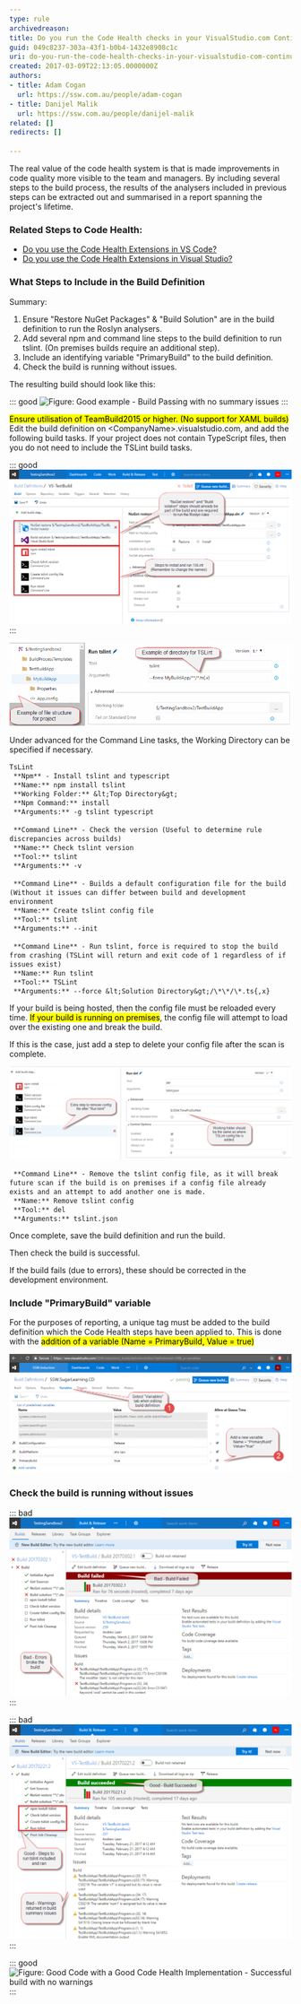 ```yaml
---
type: rule
archivedreason: 
title: Do you run the Code Health checks in your VisualStudio.com Continuous Integration Build?
guid: 049c8237-303a-43f1-b0b4-1432e8908c1c
uri: do-you-run-the-code-health-checks-in-your-visualstudio-com-continuous-integration-build
created: 2017-03-09T22:13:05.0000000Z
authors:
- title: Adam Cogan
  url: https://ssw.com.au/people/adam-cogan
- title: Danijel Malik
  url: https://ssw.com.au/people/danijel-malik
related: []
redirects: []

---
```


The real value of the code health system is that is made improvements in code quality more visible to the team and managers. By including several steps to the build process, the results of the analysers included in previous steps can be extracted out and summarised in a report spanning the project's lifetime. 

<!--endintro-->

### Related Steps to Code Health:

* [Do you use the Code Health Extensions in VS Code?](/do-you-use-the-code-health-extensions-in-vs-code)
* [Do you use the Code Health Extensions in Visual Studio?](/do-you-use-the-code-health-extensions-in-visual-studio)

### What Steps to Include in the Build Definition

Summary:

1. Ensure "Restore NuGet Packages" & "Build Solution" are in the build definition to run the Roslyn analysers.
2. Add several npm and command line steps to the build definition to run tslint. (On premises builds require an additional step).
3. Include an identifying variable "PrimaryBuild" to the build definition.
4. Check the build is running without issues.


The resulting build should look like this:

::: good
![Figure: Good example - Build Passing with no summary issues](/rules/do-you-run-the-code-health-checks-in-your-visualstudio-com-continuous-integration-build//rules/do-you-run-the-code-health-checks-in-your-visualstudio-com-continuous-integration-build/VSO-Build-Good-1.png)
:::

<mark>Ensure utilisation of TeamBuild2015 or higher. (No support for XAML builds)</mark>
Edit the build definition on &lt;CompanyName&gt;.visualstudio.com, and add the following build tasks.
If your project does not contain TypeScript files, then you do not need to include the TSLint build tasks.

::: good
![Figure: Good example - Steps added to build definition](/rules/do-you-run-the-code-health-checks-in-your-visualstudio-com-continuous-integration-build/VSO-BuildDefinition-V3.png)
:::

![Figure: Example directory for TSLint run commands](/rules/do-you-run-the-code-health-checks-in-your-visualstudio-com-continuous-integration-build/VSO-DirectoryExampleV2.png)

Under advanced for the Command Line tasks, the Working Directory can be specified if necessary.

``` shell
TsLint
 **Npm** - Install tslint and typescript  
 **Name:** npm install tslint  
 **Working Folder:** &lt;Top Directory&gt;  
 **Npm Command:** install  
 **Arguments:** -g tslint typescript  
  
 **Command Line** - Check the version (Useful to determine rule discrepancies across builds)  
 **Name:** Check tslint version   
 **Tool:** tslint   
 **Arguments:** -v  

 **Command Line** - Builds a default configuration file for the build (Without it issues can differ between build and development environment  
 **Name:** Create tslint config file  
 **Tool:** tslint  
 **Arguments:** --init  

 **Command Line** - Run tslint, force is required to stop the build from crashing (TSLint will return and exit code of 1 regardless of if issues exist)  
 **Name:** Run tslint  
 **Tool:** TSLint  
 **Arguments:** --force &lt;Solution Directory&gt;/\*\*/\*.ts{,x}  
```

If your build is being hosted, then the config file must be reloaded every time. <mark>If your build is running on premises</mark>, the config file will attempt to load over the existing one and break the build.

If this is the case, just add a step to delete your config file after the scan is complete.

![Figure: Command line step to remove the config file (tslint.json) after the linter has run](/rules/do-you-run-the-code-health-checks-in-your-visualstudio-com-continuous-integration-build/VSO-RemoveConfig.png)

``` shell
 **Command Line** - Remove the tslint config file, as it will break future scan if the build is on premises if a config file already exists and an attempt to add another one is made.  
 **Name:** Remove tslint config  
 **Tool:** del  
 **Arguments:** tslint.json  
```

Once complete, save the build definition and run the build.

Then check the build is successful.

If the build fails (due to errors), these should be corrected in the development environment.

### Include "PrimaryBuild" variable

For the purposes of reporting, a unique tag must be added to the build definition which the Code Health steps have been applied to. 
This is done with the <mark>addition of a variable (Name = PrimaryBuild, Value = true)</mark>

![Figure: Steps to add PrimaryBuild variable to build definition](/rules/do-you-run-the-code-health-checks-in-your-visualstudio-com-continuous-integration-build/VSO-AddVariableTag.png)

### Check the build is running without issues

::: bad
![Figure: Bad Code with a Good Code Health Implementation - Build broke due to compile errors. Must fix to proceed](/rules/do-you-run-the-code-health-checks-in-your-visualstudio-com-continuous-integration-build/VSO-Build-Bad-1.png)
:::

::: bad
![Figure: Bad Code with a Good Code Health Implementation - Successful build with warnings. These should be reprioritised as errors, or removed](/rules/do-you-run-the-code-health-checks-in-your-visualstudio-com-continuous-integration-build/VSO-Build-Ok-1.png)
:::

::: good
![Figure: Good Code with a Good Code Health Implementation - Successful build with no warnings](/rules/do-you-run-the-code-health-checks-in-your-visualstudio-com-continuous-integration-build//rules/do-you-run-the-code-health-checks-in-your-visualstudio-com-continuous-integration-build/VSO-Build-Good-1.png)
:::

